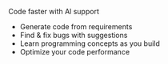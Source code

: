 Code faster with Al support

- Generate code from requirements
- Find & fix bugs with suggestions
- Learn programming concepts as you build
- Optimize your code performance
